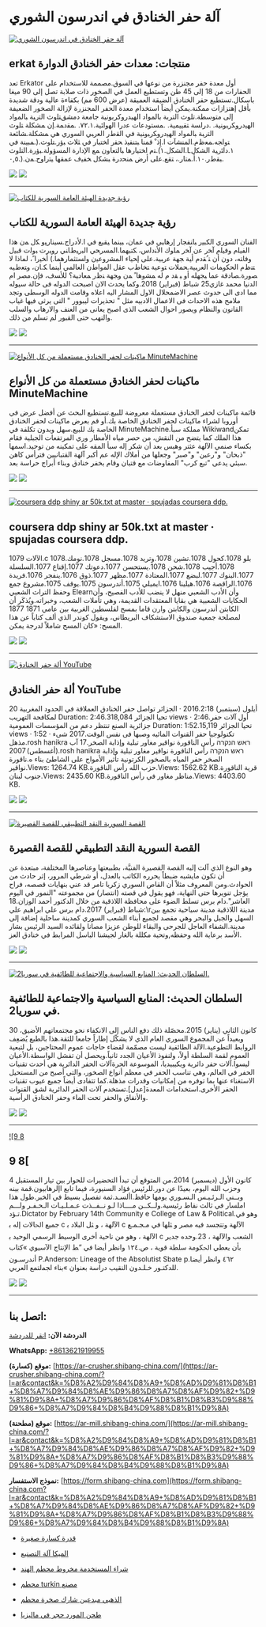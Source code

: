 # آلة حفر الخنادق في اندرسون الشوري

<a href="https://swt.shibang-china.com/?l=ar&img&k=%D8%A2%D9%84%D8%A9+%D8%AD%D9%81%D8%B1+%D8%A7%D9%84%D8%AE%D9%86%D8%A7%D8%AF%D9%82+%D9%81%D9%8A+%D8%A7%D9%86%D8%AF%D8%B1%D8%B3%D9%88%D9%86+%D8%A7%D9%84%D8%B4%D9%88%D8%B1%D9%8A" target="_blank">![آلة حفر الخنادق في اندرسون الشوري](http://static.shibang-china.com/all-800x300/701.jpg)</a>

## erkat منتجات: معدات حفر الخنادق الدوارة
تعد Erkator أول معدة حفر مجنزرة من نوعها في السوق.مصممة للاستخدام على الحفارات من 18 إلى 45 طن وتستطيع العمل في الصخور ذات صلابة تصل إلى 90 ميغا باسكال.تستطيع حفر الخنادق الضيقة العميقة (عرض 600 مم) بكفاءة عالية ودقة شديدة بأقل إهتزازات ممكنة.يمكن أيضاً استخدام معدة الحفر المجنزرة لإزالة الصخور الضعيفة إلى متوسطة.تلوث التربة بالمواد الهيدروكربونية جامعة دمشقﺘﻠﻭﺙ ﺍﻟﺘﺭﺒﺔ ﺒﺎﻟﻤﻭﺍﺩ ﺍﻟﻬﻴﺩﺭﻭﻜﺭﺒﻭﻨﻴﺔ. .ﺩﺭﺍﺴﺔ ﺘﻘﻴﻴﻤﻴﺔ. .ﻤﺴﺘﻭﺩﻋﺎﺕ ﻋﺩﺭﺍ ﺍﻟﻬﻭﺍﺌﻴﺔ.٧٢.١. .ﻤﻘﺩﻤﺔ.ﺇﻥ ﻤﺸﻜﻠﺔ ﺘﻠﻭﺙ ﺍﻟﺘﺭﺒﺔ ﺒﺎﻟﻤﻭﺍﺩ ﺍﻟﻬﻴﺩﺭﻭﻜﺭﺒﻭﻨﻴﺔ ﻓﻲ ﺍﻟﻘﻁﺭ ﺍﻟﻌﺭﺒﻲ ﺍﻟﺴﻭﺭﻱ ﻫﻲ ﻤﺸﻜﻠﺔ.ﺸﺎﺌﻌﺔ ﺘﻭﺍﺠﻪ.ﻤﻌﻅﻡ.ﺍﻟﻤﻨﺸﺂﺕ ﺍ.ﺇِﺫﹾ ﻗﻤﻨﺎ ﺒﺘﻨﻔﻴﺫ ﺤﻔﺭ ﺍﺨﺘﺒﺎﺭ ﻓﻲ ﺜﻼﺙ ﺒﺅﺭ.ﺘﻠﻭﺙ.(.ﻤﺒﻴﻨﺔ ﻓﻲ ﺍﻟﺸﻜل.١).ﺘﻡ ﺍﺨﺘﻴﺎﺭﻫﺎ ﺒﺎﻟﺘﻌﺎﻭﻥ ﻤﻊ ﺍﻹﺩﺍﺭﺓ ﺍﻟﻤﺴﺅﻭﻟﺔ.ﺒﺅﺭﺓ.ﺍﻟﺘﻠﻭﺙ.L١.ﺩﺍﺌﺭﻴﺔ ﺍﻟﺸﻜل ﺒﻘﻁﺭ.١٠.ﺃ.ﻤﺘﺎﺭ.، ﺘﻘﻊ.ﻋﻠﻰ ﺃﺭﺽ ﻤﻨﺤﺩﺭﺓ ﺒﺸﻜل ﺨﻔﻴﻑ ﻋﻤﻘﻬﺎ ﻴﺘﺭﺍﻭﺡ.ﻤﻥ.(.٠,٥.


<a href="https://whatsapp.shibangsoft.com/WhatsApp.php" target="_blank" title="WhatsApp">![](http://static.shibang-china.com/icon/whatsapp.png)</a> <a href="https://swt.shibang-china.com/?l=ar&icon&k=%D8%A2%D9%84%D8%A9+%D8%AD%D9%81%D8%B1+%D8%A7%D9%84%D8%AE%D9%86%D8%A7%D8%AF%D9%82+%D9%81%D9%8A+%D8%A7%D9%86%D8%AF%D8%B1%D8%B3%D9%88%D9%86+%D8%A7%D9%84%D8%B4%D9%88%D8%B1%D9%8A" target="_blank">![](http://static.shibang-china.com/icon/chat-ar.png)</a>

---

<a href="https://swt.shibang-china.com/?l=ar&img&k=%D8%A2%D9%84%D8%A9+%D8%AD%D9%81%D8%B1+%D8%A7%D9%84%D8%AE%D9%86%D8%A7%D8%AF%D9%82+%D9%81%D9%8A+%D8%A7%D9%86%D8%AF%D8%B1%D8%B3%D9%88%D9%86+%D8%A7%D9%84%D8%B4%D9%88%D8%B1%D9%8A" target="_blank">![رؤية جديدة الهيئة العامة السورية للكتاب](http://static.shibang-china.com/all-800x300/577.jpg)</a>

## رؤية جديدة الهيئة العامة السورية للكتاب
ﺍﻟﻔﻨﺎﻥ ﺍﻟﺴﻭﺭﻱ ﺍﻟﻜﺒﻴﺭ ﺒﺎﻨﻔﺠﺎﺭ ﺇﺭﻫﺎﺒﻲ ﻓﻲ ﻋﻤﺎﻥ، ﺒﻴﻨﻤﺎ ﻴﻘﺒﻊ ﻓﻲ ﺍ.ﻷﺩﺭﺍﺝ.ﺴﻴﻨﺎﺭﻴﻭ ﻜل ﻤﻥ ﻫﺫﺍ ﺍﻟﻔﻴﻠﻡ ﻭﻓﻴﻠﻡ ﺁﺨﺭ ﻋﻥ ﺁﺨﺭ ﻤﻠﻭﻙ ﺍﻷﻨﺩﻟﺱ، ﻜﺘﺒﻬﻤﺎ.ﺍﻟﻤﺴﺭﺤﻲ ﺍﻟﺒﺭﻴﻁﺎﻨﻲ ﺭﻭﺒﺭﺕ ﺒﻭﻟﺕ ﻗﺒﻴل ﻭﻓﺎﺘﻪ، ﺩﻭﻥ ﺃﻥ ﺘﹸﻘﺩﻡ ﺃﻴﺔ ﺠﻬﺔ ﻋﺭﺒﻴﺔ.ﻋﻠﻰ ﺇﺤﻴﺎﺀ ﺍﻟﻤﺸﺭﻭﻋﻴﻥ ﻭﺍﺴﺘﺜﻤﺎﺭﻫﻤﺎ.) ﺃﺨﻴﺭﺍﹰ، ﻟﻤﺎﺫﺍ ﻻ ﺘﻨﻅﻡ ﺍﻟﺤﻜﻭﻤﺎﺕ ﺍﻟﻌﺭﺒﻴﺔ.ﺤﻤﻼﺕ ﺘﻭﻋﻴﺔ ﺘﺨﺎﻁﺏ ﻋﻘل ﺍﻟﻤﻭﺍﻁﻥ ﺍﻟﻌﺎﻟﻤﻲ ﺃﻴﻨﻤﺎ ﻜ.ﺎﻥ، ﻭﺘﻌﻁﻴﻪ ﺼﻭﺭﺓ.ﺼﺎﺩﻗﺔ ﻋﻤﺎ ﻴﺠﻬﻠﻪ ﺃﻭ ﻴ ﻘﺩ ﻡ ﻟﻪ ﻤﺸﻭﻫﺎﹰ ﻤﻥ ﻭﺠﻬﺔ ﻨﻅﺭ ﻤﻌﺎﺩﻴﺔ؟ ﻟﻸﺴﻑ، ﻓﺈﻥ.مصر ام الدنيا محمد غازي25 شباط (فبراير) 2018.وكما يحدث الان اصبحت الدوله فى حالة سيوله مما ادى الى حدوث عصر الاضمحلال الاول المشار اليه اعلاه وقامت الدوله الوسطى وتجد ملامح هذه الاحداث فى الاعمال الادبيه مثل &quot; تحذيرات ليبوور &quot; التى يرثى فيها غياب القانون والنظام ويصور احوال الشعب الذى اصبح يعانى من العنف والارهاب والسلب والنهب حتى القبور لم تسلم من ذلك.


<a href="https://whatsapp.shibangsoft.com/WhatsApp.php" target="_blank" title="WhatsApp">![](http://static.shibang-china.com/icon/whatsapp.png)</a> <a href="https://swt.shibang-china.com/?l=ar&icon&k=%D8%A2%D9%84%D8%A9+%D8%AD%D9%81%D8%B1+%D8%A7%D9%84%D8%AE%D9%86%D8%A7%D8%AF%D9%82+%D9%81%D9%8A+%D8%A7%D9%86%D8%AF%D8%B1%D8%B3%D9%88%D9%86+%D8%A7%D9%84%D8%B4%D9%88%D8%B1%D9%8A" target="_blank">![](http://static.shibang-china.com/icon/chat-ar.png)</a>

---

<a href="https://swt.shibang-china.com/?l=ar&img&k=%D8%A2%D9%84%D8%A9+%D8%AD%D9%81%D8%B1+%D8%A7%D9%84%D8%AE%D9%86%D8%A7%D8%AF%D9%82+%D9%81%D9%8A+%D8%A7%D9%86%D8%AF%D8%B1%D8%B3%D9%88%D9%86+%D8%A7%D9%84%D8%B4%D9%88%D8%B1%D9%8A" target="_blank">![ماكينات لحفر الخنادق مستعملة من كل الأنواع MinuteMachine](http://static.shibang-china.com/all-800x300/352.jpg)</a>

## ماكينات لحفر الخنادق مستعملة من كل الأنواع MinuteMachine
قائمة ماكينات لحفر الخنادق مستعملة معروضة للبيع.تستطيع البحث عن أفضل عرض في أوروبا لشراء ماكينات لحفر الخنادق الخاصة بك.أو قم بعرض ماكينات لحفر الخنادق الخاصة بك للبيع.سهل وبدون تكلفة في MinuteMachine.مملكة سبأ Wikiwandتمكن هذا الملك كما يتضح من النقش، من حصر مياه الأمطار وري المرتفعات الجبلية فقام بكساء صنمي الآلهة عثتر وهبس بعد أن شكر إله سبأ المقه على تمكينه من توحيد.اسمها &quot;ذبحان&quot; و&quot;رعين&quot; و&quot;صبر&quot; وجعلها من أملاك الإله عم أكبر آلهة القتبانيين فترأس كاهن سبئي يدعى &quot;تبع كرب&quot; المفاوضات مع قتبان وقام بخفر خنادق وبناء أبراج حراسة بعد.


<a href="https://whatsapp.shibangsoft.com/WhatsApp.php" target="_blank" title="WhatsApp">![](http://static.shibang-china.com/icon/whatsapp.png)</a> <a href="https://swt.shibang-china.com/?l=ar&icon&k=%D8%A2%D9%84%D8%A9+%D8%AD%D9%81%D8%B1+%D8%A7%D9%84%D8%AE%D9%86%D8%A7%D8%AF%D9%82+%D9%81%D9%8A+%D8%A7%D9%86%D8%AF%D8%B1%D8%B3%D9%88%D9%86+%D8%A7%D9%84%D8%B4%D9%88%D8%B1%D9%8A" target="_blank">![](http://static.shibang-china.com/icon/chat-ar.png)</a>

---

<a href="https://swt.shibang-china.com/?l=ar&img&k=%D8%A2%D9%84%D8%A9+%D8%AD%D9%81%D8%B1+%D8%A7%D9%84%D8%AE%D9%86%D8%A7%D8%AF%D9%82+%D9%81%D9%8A+%D8%A7%D9%86%D8%AF%D8%B1%D8%B3%D9%88%D9%86+%D8%A7%D9%84%D8%B4%D9%88%D8%B1%D9%8A" target="_blank">![coursera ddp shiny ar 50k.txt at master · spujadas coursera ddp.](http://static.shibang-china.com/all-800x300/1049.jpg)</a>

## coursera ddp shiny ar 50k.txt at master · spujadas coursera ddp.
الآلات 1079.c 1078.بلو 1078.كحول 1078.تشين 1078.وتريد 1078.مسجل 1078.نومك 1078.أجيب 1078.شحن 1078.يستحسن 1077.دعوتك 1077.إقناع 1077.السلسلة 1077.البنوك 1077.لبضع 1077.المعتادة 1077.مظهر 1077.ذوق 1076.ينفجر 1076.فريدة 1076.الراقصة 1076.هيلينا 1076.ايميلي 1075.أندرسون 1075.يوقف 1075.مشروع جمع وحفظ التراث الشعبي Elearnوأن الأدب الشعبي منهل لا ينضب للأدب الفصيح، وأن الحكايات الشعبية هي بقايا المعتقدات القديمة، وهي تأملات الشعب، وخبراته.ويُذكَر أن الكابتن أندرسون والكابتن وارن قاما بمسح لفلسطين الغربية بين عامي 1871 1877 لمصلحة جمعية صندوق الاستشكاف البريطاني، ويقول كوندر الذي ألف كتاباً عن هذا المسح: «كان المسح شاملاً لدرجة يمكن.


<a href="https://whatsapp.shibangsoft.com/WhatsApp.php" target="_blank" title="WhatsApp">![](http://static.shibang-china.com/icon/whatsapp.png)</a> <a href="https://swt.shibang-china.com/?l=ar&icon&k=%D8%A2%D9%84%D8%A9+%D8%AD%D9%81%D8%B1+%D8%A7%D9%84%D8%AE%D9%86%D8%A7%D8%AF%D9%82+%D9%81%D9%8A+%D8%A7%D9%86%D8%AF%D8%B1%D8%B3%D9%88%D9%86+%D8%A7%D9%84%D8%B4%D9%88%D8%B1%D9%8A" target="_blank">![](http://static.shibang-china.com/icon/chat-ar.png)</a>

---

<a href="https://swt.shibang-china.com/?l=ar&img&k=%D8%A2%D9%84%D8%A9+%D8%AD%D9%81%D8%B1+%D8%A7%D9%84%D8%AE%D9%86%D8%A7%D8%AF%D9%82+%D9%81%D9%8A+%D8%A7%D9%86%D8%AF%D8%B1%D8%B3%D9%88%D9%86+%D8%A7%D9%84%D8%B4%D9%88%D8%B1%D9%8A" target="_blank">![ألة حفر الخنادق YouTube](http://static.shibang-china.com/all-800x300/1331.jpg)</a>

## ألة حفر الخنادق YouTube
20 أيلول (سبتمبر) 2016.2:18 &middot; الجزائر تواصل حفر الخنادق العملاقة في الحدود المغربية لمكافحة التهريب Duration: 2:46.تحيا الجزائر 318,084 views &middot; 2:46.أول آلات حفر جزائرية الصنع تنتظر دعم من المؤسسات العمومية Duration: 1:52.تحيا الجزائر 15,119 views &middot; 1:52 &middot; تكنولوجيا حفر القنوات المائيه وصبها فى نفس الوقت.2017 شىء مذهل.rosh hanikra ראש הנקרה رأس الناقورة نواقير مغاور تبلية وإذابة الصخر.17 آب (أغسطس) 2007.rosh hanikra ראש הנקרה رأس الناقورة نواقير مغاور تبلية وإذابة الصخر حفر المياه بالصخور الكرتونية تأثير الأمواج على الشاطئ بناء ه.ناقورة نواقير.Views: 1264.74 KB.حزب الله رأس الناقورة.Views: 1562.62 KB.قرية الناقورة جنوب لبنان.Views: 2435.60 KB.مناظر مغاور في رأس الناقورة.Views: 4403.60 KB.


<a href="https://whatsapp.shibangsoft.com/WhatsApp.php" target="_blank" title="WhatsApp">![](http://static.shibang-china.com/icon/whatsapp.png)</a> <a href="https://swt.shibang-china.com/?l=ar&icon&k=%D8%A2%D9%84%D8%A9+%D8%AD%D9%81%D8%B1+%D8%A7%D9%84%D8%AE%D9%86%D8%A7%D8%AF%D9%82+%D9%81%D9%8A+%D8%A7%D9%86%D8%AF%D8%B1%D8%B3%D9%88%D9%86+%D8%A7%D9%84%D8%B4%D9%88%D8%B1%D9%8A" target="_blank">![](http://static.shibang-china.com/icon/chat-ar.png)</a>

---

<a href="https://swt.shibang-china.com/?l=ar&img&k=%D8%A2%D9%84%D8%A9+%D8%AD%D9%81%D8%B1+%D8%A7%D9%84%D8%AE%D9%86%D8%A7%D8%AF%D9%82+%D9%81%D9%8A+%D8%A7%D9%86%D8%AF%D8%B1%D8%B3%D9%88%D9%86+%D8%A7%D9%84%D8%B4%D9%88%D8%B1%D9%8A" target="_blank">![القصة السورية النقد التطبيقي للقصة القصيرة](http://static.shibang-china.com/all-800x300/1448.jpg)</a>

## القصة السورية النقد التطبيقي للقصة القصيرة
وهو النوع الذي آلت إليه القصة القصيرة الفنيَّة، بطبيعتها وعناصرها المختلفة، مبتعدة عن أن تكون مايشبه ضبطاً يحرره الكاتب بالعدل، أو شرطي المرور، إثر حادث من الحوادث.ومن المعروف مثلاً أن القاص السوري زكريا تامر قد عني بنهايات قصصه، فراح يؤجل تنويرها حتى النهاية، فهو يقول في قصته (انتصار) من مجموعته &quot;النمور في اليوم العاشر&quot;.دام برس تسلط الضوء على محافظة اللاذقية من خلال الدكتور أحمد الوزان.18 شباط (فبراير) 2017.دام برس علي ابراهيم علي:\\rمدينة اللاذقية مدينة سياحية تجمع بين السهل والجبل والبحر وهي مقصد لجميع أبناء الشعب السوري كمدينة ساحلية إضافة إلى مدينة.الشفاء العاجل للجرحى والبقاء للوطن عزيزا مصانا ولقائده السيد الرئيس بشار الأسد برعاية الله وحفظه,وتحية مكللة بالغار لجيشنا الباسل المرابط في خنادق العز.


<a href="https://whatsapp.shibangsoft.com/WhatsApp.php" target="_blank" title="WhatsApp">![](http://static.shibang-china.com/icon/whatsapp.png)</a> <a href="https://swt.shibang-china.com/?l=ar&icon&k=%D8%A2%D9%84%D8%A9+%D8%AD%D9%81%D8%B1+%D8%A7%D9%84%D8%AE%D9%86%D8%A7%D8%AF%D9%82+%D9%81%D9%8A+%D8%A7%D9%86%D8%AF%D8%B1%D8%B3%D9%88%D9%86+%D8%A7%D9%84%D8%B4%D9%88%D8%B1%D9%8A" target="_blank">![](http://static.shibang-china.com/icon/chat-ar.png)</a>

---

<a href="https://swt.shibang-china.com/?l=ar&img&k=%D8%A2%D9%84%D8%A9+%D8%AD%D9%81%D8%B1+%D8%A7%D9%84%D8%AE%D9%86%D8%A7%D8%AF%D9%82+%D9%81%D9%8A+%D8%A7%D9%86%D8%AF%D8%B1%D8%B3%D9%88%D9%86+%D8%A7%D9%84%D8%B4%D9%88%D8%B1%D9%8A" target="_blank">![السلطان الحديث: المنابع السياسية والاجتماعية للطائفية في سوريا2.](http://static.shibang-china.com/all-800x300/1082.jpg)</a>

## السلطان الحديث: المنابع السياسية والاجتماعية للطائفية في سوريا2.
30 كانون الثاني (يناير) 2015.محصّلة ذلك دفع الناس إلى الانكفاء نحو مجتمعاتهم الأضيق، وبعيداً عن المجموع السوري العام الذي لا يشكّل إطاراً جامعا للثقة.هذا بالطبع يُضعِف الروابط التطوعية.الآلة الطائفية ليست مصمّمة لقضاء حاجات عموم المحتاجين، بل لتبعية العموم لقمة السلطة أولاً، ولنفوذ الأعيان الجدد ثانياً.ويحصل أن تفشل الواسطة.الأعيان ليسوا.آلات حفر دائرية ويكيبيديا، الموسوعة الحرةآلات الحفر الدائرية هي أحدث تقنيات الحفر في العالم، وهي تناسب الحفر في معظم أنواع الصخور، والتي أصبح من المستحيل الاستغناء عنها بما توفره من إمكانيات وقدرات مذهلة.كما تتفادى أيضاً جميع عيوب تقنيات الحفر الأخرى.استخدامات المعدة[عدل].تستخدم آلات الحفر الدائرية لشق القنوات والأنفاق والحفر تحت الماء وحفر الخنادق الرأسية.


<a href="https://whatsapp.shibangsoft.com/WhatsApp.php" target="_blank" title="WhatsApp">![](http://static.shibang-china.com/icon/whatsapp.png)</a> <a href="https://swt.shibang-china.com/?l=ar&icon&k=%D8%A2%D9%84%D8%A9+%D8%AD%D9%81%D8%B1+%D8%A7%D9%84%D8%AE%D9%86%D8%A7%D8%AF%D9%82+%D9%81%D9%8A+%D8%A7%D9%86%D8%AF%D8%B1%D8%B3%D9%88%D9%86+%D8%A7%D9%84%D8%B4%D9%88%D8%B1%D9%8A" target="_blank">![](http://static.shibang-china.com/icon/chat-ar.png)</a>

---

<a href="https://swt.shibang-china.com/?l=ar&img&k=%D8%A2%D9%84%D8%A9+%D8%AD%D9%81%D8%B1+%D8%A7%D9%84%D8%AE%D9%86%D8%A7%D8%AF%D9%82+%D9%81%D9%8A+%D8%A7%D9%86%D8%AF%D8%B1%D8%B3%D9%88%D9%86+%D8%A7%D9%84%D8%B4%D9%88%D8%B1%D9%8A" target="_blank">![9 8[](http://static.shibang-china.com/all-800x300/1179.jpg)</a>

## 9 8[
4 كانون الأول (ديسمبر) 2014.من المتوقع أن تبدأ التحضيرات للحوار بين تيار المستقبل وحزب الله اليوم، بعيدًا عن دور.للرئيس فؤاد السنيورة، فيما تابع اإلرهابيون.قمة بينه وبــني الـرئـيـس الـسـوري يومها حافظ.األسـد.ثمة تفصيل بسيط في الخبر.طول هذا املسار في ثالث نقاط رئيسية.ولــكــن مــــاذا لـو نــفــذت عـمـلـيـات الـحـفـر ولـــم تـؤد.Dictator by February 14th Community e College of Law &amp; Political.وﻫﻮ ﻓﻲ ﺟﻤﻴﻊ اﳊﺎﻻت إﻟﻪ ﺑ c اﻵﻟﻬﺔ ، و ﺜﻞ اﻟﺒﻼد ﺑ c اﻵﻟﻬﺔ وﺗﺘﺠﺴﺪ ﻓﻴﻪ ﻣﺼﺮ و ﺜﻠﻬﺎ ﻓﻲ ﻣـﺠـﻤـﻊ اﻵﻟﻬﺔ ، وﻫﻮ ﻣﻦ ﻧﺎﺣﻴﺔ أﺧﺮى اﻟﻮﺳﻴﻂ اﻟﺮﺳﻤﻲ اﻟﻮﺣﻴﺪ ﺑ c اﻟﺸﻌﺐ واﻵﻟﻬﺔ ، 23.وﺣﺪه ﺟﺪﻳﺮ ﺑﺄن ﻳﻌﻄﻲ اﳊﻜﻮﻣﺔ ﺳﻠﻄﺔ ﻗﻮﻳﺔ ، ص.١٢٤ واﻧﻈﺮ أﻳﻀﺎ ﻓﻲ “ﻂ اﻹﻧﺘﺎج اﻵﺳﻴﻮي »ﻛﺘﺎب أﻧﺪرﺳـﻮن P.Anderson: Lineage of the Absolutist Sbate p.٤٦٢ واﻧﻈﺮ أﻳﻀﺎ ﻟﻠﺪﻛﺘـﻮر ﺧـﻠـﺪون اﻟﻨﻘﻴﺐ دراﺳﺔ ﺑﻌﻨﻮان »ﺑﻨﺎء اﺠﻤﻟﺘﻤﻊ اﻟﻌﺮﺑﻲ.


<a href="https://whatsapp.shibangsoft.com/WhatsApp.php" target="_blank" title="WhatsApp">![](http://static.shibang-china.com/icon/whatsapp.png)</a> <a href="https://swt.shibang-china.com/?l=ar&icon&k=%D8%A2%D9%84%D8%A9+%D8%AD%D9%81%D8%B1+%D8%A7%D9%84%D8%AE%D9%86%D8%A7%D8%AF%D9%82+%D9%81%D9%8A+%D8%A7%D9%86%D8%AF%D8%B1%D8%B3%D9%88%D9%86+%D8%A7%D9%84%D8%B4%D9%88%D8%B1%D9%8A" target="_blank">![](http://static.shibang-china.com/icon/chat-ar.png)</a>

---
## اتصل بنا:

**الدردشة الآن:** [انقر للدردشة](https://swt.shibang-china.com?l=ar&contact&k=%D8%A2%D9%84%D8%A9+%D8%AD%D9%81%D8%B1+%D8%A7%D9%84%D8%AE%D9%86%D8%A7%D8%AF%D9%82+%D9%81%D9%8A+%D8%A7%D9%86%D8%AF%D8%B1%D8%B3%D9%88%D9%86+%D8%A7%D9%84%D8%B4%D9%88%D8%B1%D9%8A)

**WhatsApp:**  [+8613621919955](https://whatsapp.shibangsoft.com/WhatsApp.php)

**موقع (كسارة):** [https://ar-crusher.shibang-china.com/](https://ar-crusher.shibang-china.com/?l=ar&contact&k=%D8%A2%D9%84%D8%A9+%D8%AD%D9%81%D8%B1+%D8%A7%D9%84%D8%AE%D9%86%D8%A7%D8%AF%D9%82+%D9%81%D9%8A+%D8%A7%D9%86%D8%AF%D8%B1%D8%B3%D9%88%D9%86+%D8%A7%D9%84%D8%B4%D9%88%D8%B1%D9%8A)

**موقع (مطحنة):** [https://ar-mill.shibang-china.com/](https://ar-mill.shibang-china.com/?l=ar&contact&k=%D8%A2%D9%84%D8%A9+%D8%AD%D9%81%D8%B1+%D8%A7%D9%84%D8%AE%D9%86%D8%A7%D8%AF%D9%82+%D9%81%D9%8A+%D8%A7%D9%86%D8%AF%D8%B1%D8%B3%D9%88%D9%86+%D8%A7%D9%84%D8%B4%D9%88%D8%B1%D9%8A)

**نموذج الاستفسار:** [https://form.shibang-china.com](https://form.shibang-china.com?l=ar&contact&k=%D8%A2%D9%84%D8%A9+%D8%AD%D9%81%D8%B1+%D8%A7%D9%84%D8%AE%D9%86%D8%A7%D8%AF%D9%82+%D9%81%D9%8A+%D8%A7%D9%86%D8%AF%D8%B1%D8%B3%D9%88%D9%86+%D8%A7%D9%84%D8%B4%D9%88%D8%B1%D9%8A)

* [قدرة كسارة صغيرة](../28/%D9%82%D8%AF%D8%B1%D8%A9%20%D9%83%D8%B3%D8%A7%D8%B1%D8%A9%20%D8%B5%D8%BA%D9%8A%D8%B1%D8%A9.md)

* [الميكا آلة التصنيع](../30/%D8%A7%D9%84%D9%85%D9%8A%D9%83%D8%A7%20%D8%A2%D9%84%D8%A9%20%D8%A7%D9%84%D8%AA%D8%B5%D9%86%D9%8A%D8%B9.md)

* [شراء المستخدمة مخروط محطم الهند](../27/%D8%B4%D8%B1%D8%A7%D8%A1%20%D8%A7%D9%84%D9%85%D8%B3%D8%AA%D8%AE%D8%AF%D9%85%D8%A9%20%D9%85%D8%AE%D8%B1%D9%88%D8%B7%20%D9%85%D8%AD%D8%B7%D9%85%20%D8%A7%D9%84%D9%87%D9%86%D8%AF.md)

* [محطم turkin مصنع](../26/%D9%85%D8%AD%D8%B7%D9%85%20turkin%20%D9%85%D8%B5%D9%86%D8%B9.md)

* [الذهبي مبدعين شارك صخرة محطم](../30/%D8%A7%D9%84%D8%B0%D9%87%D8%A8%D9%8A%20%D9%85%D8%A8%D8%AF%D8%B9%D9%8A%D9%86%20%D8%B4%D8%A7%D8%B1%D9%83%20%D8%B5%D8%AE%D8%B1%D8%A9%20%D9%85%D8%AD%D8%B7%D9%85.md)

* [طحن المورد حجر في ماليزيا](../26/%D8%B7%D8%AD%D9%86%20%D8%A7%D9%84%D9%85%D9%88%D8%B1%D8%AF%20%D8%AD%D8%AC%D8%B1%20%D9%81%D9%8A%20%D9%85%D8%A7%D9%84%D9%8A%D8%B2%D9%8A%D8%A7.md)